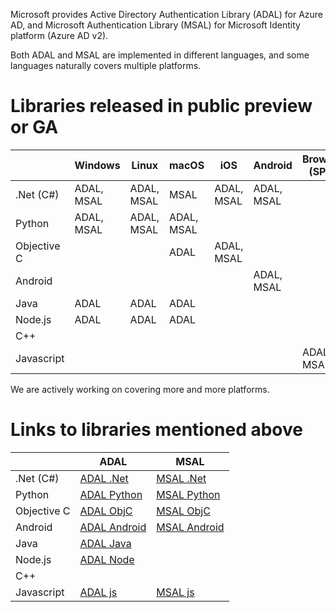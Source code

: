 Microsoft provides Active Directory Authentication Library (ADAL) for Azure AD, and Microsoft Authentication Library (MSAL) for Microsoft Identity platform (Azure AD v2).

Both ADAL and MSAL are implemented in different languages, and some languages naturally covers multiple platforms.

# Libraries released in public preview or GA

|             | Windows    | Linux      | macOS      | iOS        | Android    | Browser (SPA) |
|-------------|------------|------------|------------|------------|------------|---------------|
| .Net (C#)   | ADAL, MSAL | ADAL, MSAL | MSAL       | ADAL, MSAL | ADAL, MSAL |
| Python      | ADAL, MSAL | ADAL, MSAL | ADAL, MSAL |
| Objective C |            |            | ADAL       | ADAL, MSAL |            |
| Android     |            |            |            |            | ADAL, MSAL |
| Java        | ADAL       | ADAL       | ADAL       |
| Node.js     | ADAL       | ADAL       | ADAL       |
| C++         |            |            |            |            |            |
| Javascript  |            |            |            |            |            | ADAL, MSAL |

We are actively working on covering more and more platforms.


# Links to libraries mentioned above

|             | ADAL       | MSAL       |
|-------------|------------|------------|
| .Net (C#)   | [ADAL .Net](https://github.com/AzureAD/azure-activedirectory-library-for-dotnet) | [MSAL .Net](https://github.com/AzureAD/microsoft-authentication-library-for-dotnet)
| Python      | [ADAL Python](https://github.com/AzureAD/azure-activedirectory-library-for-python) | [MSAL Python](https://github.com/AzureAD/microsoft-authentication-library-for-python)
| Objective C | [ADAL ObjC](https://github.com/AzureAD/azure-activedirectory-library-for-objc) | [MSAL ObjC](https://github.com/AzureAD/microsoft-authentication-library-for-objc)
| Android     | [ADAL Android](https://github.com/AzureAD/azure-activedirectory-library-for-android) | [MSAL Android](https://github.com/AzureAD/microsoft-authentication-library-for-android)
| Java        | [ADAL Java](https://github.com/AzureAD/azure-activedirectory-library-for-java) | |
| Node.js     | [ADAL Node](https://github.com/AzureAD/azure-activedirectory-library-for-nodejs) | |
| C++         |            |            |
| Javascript  | [ADAL js](https://github.com/AzureAD/azure-activedirectory-library-for-js) | [MSAL js](https://github.com/AzureAD/microsoft-authentication-library-for-js)


